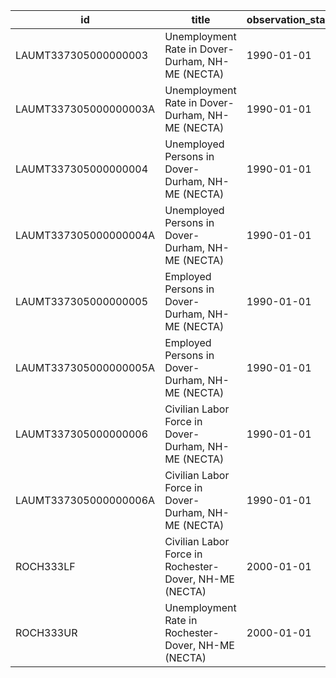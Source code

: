 | id                    | title                                                  | observation_start   | observation_end   |
|-----------------------|--------------------------------------------------------|---------------------|-------------------|
| LAUMT337305000000003  | Unemployment Rate in Dover-Durham, NH-ME (NECTA)       | 1990-01-01          | 2022-01-01        |
| LAUMT337305000000003A | Unemployment Rate in Dover-Durham, NH-ME (NECTA)       | 1990-01-01          | 2020-01-01        |
| LAUMT337305000000004  | Unemployed Persons in Dover-Durham, NH-ME (NECTA)      | 1990-01-01          | 2022-01-01        |
| LAUMT337305000000004A | Unemployed Persons in Dover-Durham, NH-ME (NECTA)      | 1990-01-01          | 2020-01-01        |
| LAUMT337305000000005  | Employed Persons in Dover-Durham, NH-ME (NECTA)        | 1990-01-01          | 2022-01-01        |
| LAUMT337305000000005A | Employed Persons in Dover-Durham, NH-ME (NECTA)        | 1990-01-01          | 2020-01-01        |
| LAUMT337305000000006  | Civilian Labor Force in Dover-Durham, NH-ME (NECTA)    | 1990-01-01          | 2022-01-01        |
| LAUMT337305000000006A | Civilian Labor Force in Dover-Durham, NH-ME (NECTA)    | 1990-01-01          | 2020-01-01        |
| ROCH333LF             | Civilian Labor Force in Rochester-Dover, NH-ME (NECTA) | 2000-01-01          | 2014-12-01        |
| ROCH333UR             | Unemployment Rate in Rochester-Dover, NH-ME (NECTA)    | 2000-01-01          | 2014-12-01        |